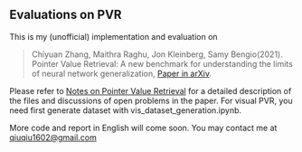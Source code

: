 ## Evaluations on PVR

This is my (unofficial) implementation and evaluation on 

> Chiyuan Zhang, Maithra Raghu, Jon Kleinberg, Samy Bengio(2021). Pointer Value Retrieval: A new benchmark for understanding the limits of neural network generalization, [Paper in arXiv](https://arxiv.org/abs/2107.12580).

Please refer to [Notes on Pointer Value Retrieval](https://zhuanlan.zhihu.com/p/399787822) for a detailed description of the files and discussions of open problems in the paper. For visual PVR, you need first generate dataset with vis_dataset_generation.ipynb.

More code and report in English will come soon. You may contact me at qiuqiu1602@gmail.com

